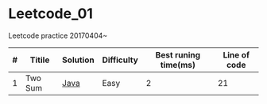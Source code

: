 # Leetcode_01
Leetcode practice 20170404~

#|Titile           |Solution                             |Difficulty|Best runing time(ms)|Line of code|
-|-----------------|-------------------------------------|----------|--------------------|------------|
1|Two Sum          |[Java](./Leetcode/Java/Two\Sum)            |Easy      |2                   |21          |
